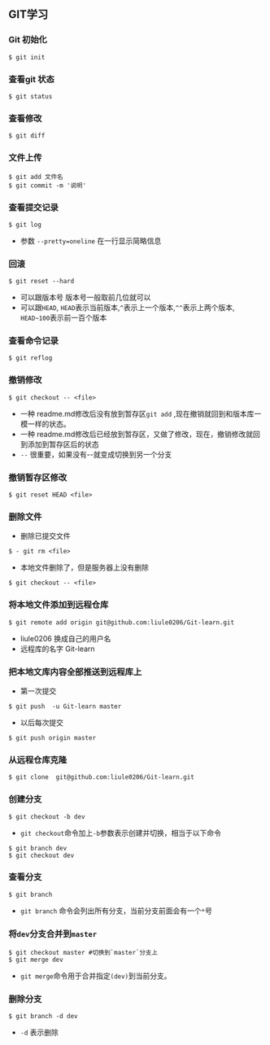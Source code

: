 ## GIT学习
### Git 初始化
```bush 
$ git init
```

### 查看git 状态
```bush 
$ git status 
```

### 查看修改
```bush 
$ git diff 
```

### 文件上传
```bush 
$ git add 文件名 
$ git commit -m '说明' 
```

### 查看提交记录
```bush 
$ git log 
```
- 参数 `--pretty=oneline` 在一行显示简略信息

### 回滚 
```bush 
$ git reset --hard
```
- 可以跟版本号 版本号一般取前几位就可以
- 可以跟`HEAD`, `HEAD`表示当前版本,`^`表示上一个版本,`^^`表示上两个版本, `HEAD~100`表示前一百个版本

### 查看命令记录
```bush 
$ git reflog
``` 

### 撤销修改
```bush
$ git checkout -- <file>
```
- 一种 readme.md修改后没有放到暂存区`git add` ,现在撤销就回到和版本库一模一样的状态。
- 一种 readme.md修改后已经放到暂存区，又做了修改，现在，撤销修改就回到添加到暂存区后的状态
- `--` 很重要，如果没有--就变成切换到另一个分支 

### 撤销暂存区修改
```bush 
$ git reset HEAD <file> 
```

### 删除文件 
+ 删除已提交文件 
```bush
$ - git rm <file>
```
+ 本地文件删除了，但是服务器上没有删除
```bush 
$ git checkout -- <file>
```
### 将本地文件添加到远程仓库
```bush
$ git remote add origin git@github.com:liule0206/Git-learn.git
```
+ liule0206 换成自己的用户名
+ 远程库的名字 Git-learn 

 ### 把本地文库内容全部推送到远程库上
+ 第一次提交
```bush 
$ git push  -u Git-learn master
```
+ 以后每次提交
```bush 
$ git push origin master
```

### 从远程仓库克隆
```bush 
$ git clone  git@github.com:liule0206/Git-learn.git
```

### 创建分支
```bush 
$ git checkout -b dev
```
+ `git checkout`命令加上`-b`参数表示创建并切换，相当于以下命令
```bush 
$ git branch dev
$ git checkout dev
```
### 查看分支
```bush 
$ git branch
```
+ `git branch` 命令会列出所有分支，当前分支前面会有一个`*`号

### 将`dev`分支合并到`master`
```bush
$ git checkout master #切换到`master`分支上
$ git merge dev 
```
+ `git merge`命令用于合并指定`(dev)`到当前分支。

### 删除分支
```bush 
$ git branch -d dev
```
+ `-d` 表示删除




